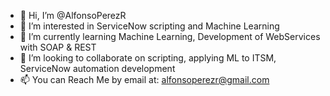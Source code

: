 - 👋 Hi, I’m @AlfonsoPerezR
- 👀 I’m interested in ServiceNow scripting and Machine Learning
- 🌱 I’m currently learning Machine Learning, Development of WebServices with SOAP & REST
- 💞️ I’m looking to collaborate on scripting, applying ML to ITSM, ServiceNow automation development
- 📫 You can Reach Me by email at: alfonsoperezr@gmail.com

<!---
AlfonsoPerezR/Alfonso Perez R is a ✨ special ✨ repository because its `README.md` (this file) appears on your GitHub profile.
You can click the Preview link to take a look at your changes.
--->
